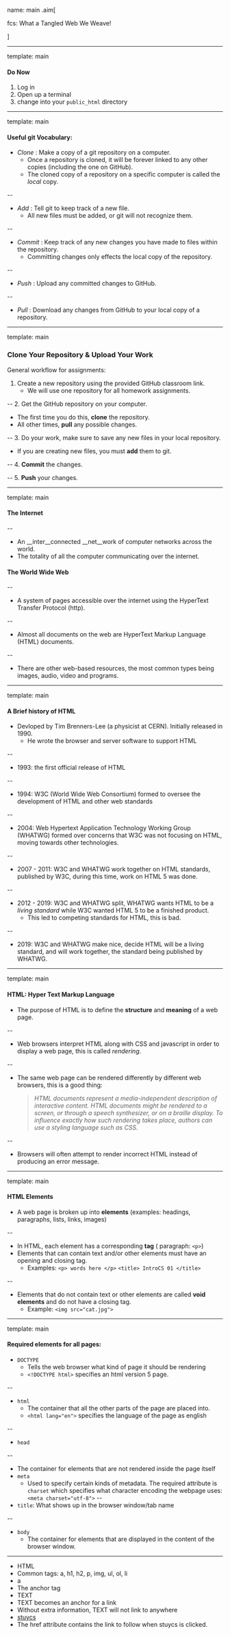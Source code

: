 name: main
.aim[<div>
  fcs: What a Tangled Web We Weave!
  </div>]

---
template: main

#### Do Now
1. Log in
2. Open up a terminal
3. change into your `public_html` directory

---
template: main

#### Useful git Vocabulary:
- _Clone_ : Make a copy of a git repository on a computer.
  - Once a repository is cloned, it will be forever linked to any other copies (including the one on GitHub).
  - The cloned copy of a repository on a specific computer is called the _local_ copy.

--
- _Add_ : Tell git to keep track of a new file.
  - All new files must be added, or git will not recognize them.

--
- _Commit_ : Keep track of any new changes you have made to files within the repository.
  - Committing changes only effects the local copy of the repository.

--
- _Push_ : Upload any committed changes to GitHub.

--
- _Pull_ : Download any changes from GitHub to your local copy of a repository.

---
template: main

### Clone Your Repository & Upload Your Work

General workflow for assignments:
1. Create a new repository using the provided GitHub classroom link.
   - We will use one repository for all homework assignments.

--
2. Get the GitHub repository on your computer.
   - The first time you do this, __clone__ the repository.
   - All other times, __pull__ any possible changes.

--
3. Do your work, make sure to save any new files in your local repository.
  - If you are creating new files, you must __add__ them to git.

--
4. __Commit__ the changes.

--
5. __Push__ your changes.


---
template: main

#### The Internet

--
- An __inter__connected __net__work of computer networks across the world.
- The totality of all the computer communicating over the internet.

####  The World Wide Web

--
- A system of pages accessible over the internet using the HyperText Transfer Protocol (http).

--
- Almost all documents on the web are HyperText Markup Language (HTML) documents.

--
- There are other web-based resources, the most common types being images, audio, video and programs.


---
template: main

#### A Brief history of HTML
* Devloped by Tim Brenners-Lee (a physicist at CERN). Initially released in 1990.
  - He wrote the browser and server software to support HTML

--
* 1993: the first official release of HTML

--
* 1994: W3C (World Wide Web Consortium) formed to oversee the development of HTML and other web standards

--
* 2004: Web Hypertext Application Technology Working Group (WHATWG) formed over concerns that W3C was not focusing on HTML, moving towards other technologies.

--
* 2007 - 2011: W3C and WHATWG work together on HTML standards, published by W3C, during this time, work on HTML 5 was done.

--
* 2012 - 2019: W3C and WHATWG split, WHATWG wants HTML to be a _living standard_ while W3C wanted HTML 5 to be a finished product.
  - This led to competing standards for HTML, this is bad.

--
* 2019: W3C and WHATWG make nice, decide HTML will be a living standard, and will work together, the standard being published by WHATWG.

---
template: main

#### HTML: Hyper Text Markup Language

- The purpose of HTML is to define the __structure__ and __meaning__ of a web page.

--
- Web browsers interpret HTML along with CSS and javascript in order to display a web page, this is called _rendering_.

--
- The same web page can be rendered differently by different web browsers, this is a good thing:
  >  _HTML documents represent a media-independent description of interactive content. HTML documents might be rendered to a screen, or through a speech synthesizer, or on a braille display. To influence exactly how such rendering takes place, authors can use a styling language such as CSS._

--
- Browsers will often attempt to render incorrect HTML instead of producing an error message.

---
template: main

#### HTML Elements
- A web page is broken up into __elements__ (examples: headings, paragraphs, lists, links, images)

--
- In HTML, each element has a corresponding __tag__ ( paragraph: `<p>`)
- Elements that can contain text and/or other elements must have an opening and closing tag.
  - Examples: `<p> words here </p>` `<title> IntroCS 01 </title>`

--
- Elements that do not contain text or other elements are called __void elements__ and do not have a closing tag.
  - Example: `<img src="cat.jpg">`

---
template: main

#### Required elements for all pages:
- `DOCTYPE`
  - Tells the web browser what kind of page it should be rendering
  - `<!DOCTYPE html>` specifies an html version 5 page.

--
- `html`
  - The container that all the other parts of the page are placed into.
  - `<html lang="en">` specifies the language of the page as english

--
- `head`

--
  - The container for elements that are not rendered inside the page itself
  - `meta`
    - Used to specify certain kinds of metadata. The required attribute is `charset` which specifies what character encoding the webpage uses: `<meta charset="utf-8">`
--
  - `title`: What shows up in the browser window/tab name

--
- `body`
  - The container for elements that are displayed in the content of the browser window.

---
- HTML
- Common tags: a, h1, h2, p, img, ul, ol, li
- a
- The anchor tag
- <a> TEXT </a>
- TEXT becomes an anchor for a link
- Without extra information, TEXT will not link to anywhere
- <a href="http://www.stuycs.org">stuycs</a>
- The href attribute contains the link to follow when stuycs is clicked.
